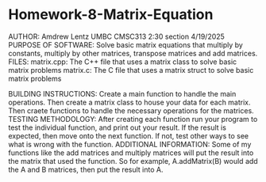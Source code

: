 # Homework-8-Matrix-Equation
AUTHOR: Amdrew Lentz UMBC CMSC313 2:30 section 4/19/2025
PURPOSE OF SOFTWARE: Solve basic matrix equations that multiply by constants, multiply by other matrices, transpose matrices and add matrices.
FILES: 
matrix.cpp: The C++ file that uses a matrix class to solve basic matrix problems
matrix.c: The C file that uses a matrix struct to solve basic matrix problems

BUILDING INSTRUCTIONS: Create a main function to handle the main operations. Then create a matrix class to house your data for each matrix. Then craete functions to handle the necessary operations for the matrices.
TESTING METHODOLOGY: After creating each function run your program to test the individual function, and print out your result. If the result is expected, then move onto the next function. If not, test other ways to see what is wrong with the function.
ADDITIONAL INFORMATION: Some of my functions like the add matrices and multiply matrices will put the result into the matrix that used the function. So for example, A.addMatrix(B) would add the A and B matrices, then put the result into A.
